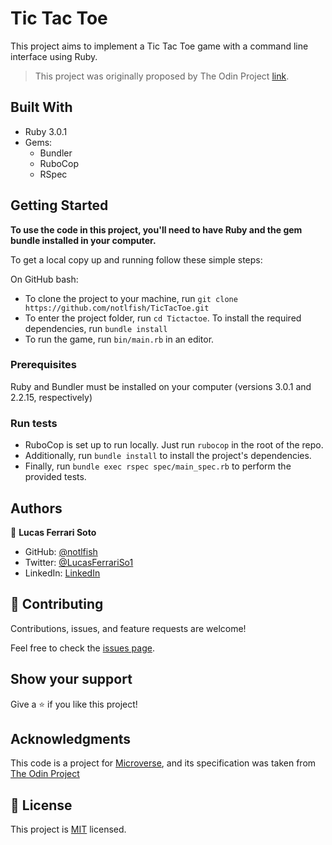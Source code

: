 # Tic Tac Toe

This project aims to implement a Tic Tac Toe game with a command line interface using Ruby.

> This project was originally proposed by The Odin Project [link](https://www.theodinproject.com/paths/full-stack-ruby-on-rails/courses/ruby-programming/lessons/tic-tac-toe).

## Built With

- Ruby 3.0.1
- Gems:
  - Bundler
  - RuboCop
  - RSpec

## Getting Started

**To use the code in this project, you'll need to have Ruby and the gem bundle installed in your computer.**

To get a local copy up and running follow these simple steps:

On GitHub bash:

- To clone the project to your machine, run `git clone https://github.com/notlfish/TicTacToe.git`
- To enter the project folder, run `cd Tictactoe`.
  To install the required dependencies, run `bundle install`
- To run the game, run `bin/main.rb` in an editor.

### Prerequisites

Ruby and Bundler must be installed on your computer (versions 3.0.1 and 2.2.15, respectively)

### Run tests

- RuboCop is set up to run locally. Just run `rubocop` in the root of the repo.
- Additionally, run `bundle install` to install the project's dependencies.
- Finally, run `bundle exec rspec spec/main_spec.rb` to perform the provided tests.

## Authors

👤 **Lucas Ferrari Soto**

- GitHub: [@notlfish](https://github.com/notlfish)
- Twitter: [@LucasFerrariSo1](https://twitter.com/LucasFerrariSo1)
- LinkedIn: [LinkedIn](https://www.linkedin.com/in/lucas-mauricio-ferrari-soto-472a3515a/)

## 🤝 Contributing

Contributions, issues, and feature requests are welcome!

Feel free to check the [issues page](https://github.com/notlfish/ruby-bubble-sort/issues).

## Show your support

Give a ⭐️ if you like this project!

## Acknowledgments

This code is a project for [Microverse](https://www.microverse.org/), and its specification was taken from [The Odin Project](https://www.theodinproject.com/home)

## 📝 License

This project is [MIT](./LICENSE) licensed.
